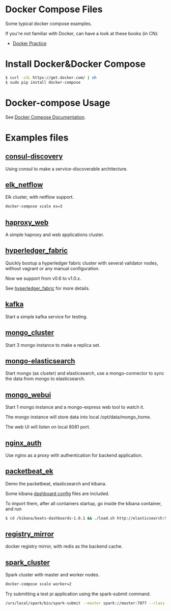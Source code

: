 Docker Compose Files
===
Some typical docker compose examples.

If you're not familiar with Docker, can have a look at these books (in CN):

* [Docker Practice](https://github.com/yeasy/docker_practice)

# Install Docker&Docker Compose

```bash
$ curl -sSL https://get.docker.com/ | sh
$ sudo pip install docker-compose
```

# Docker-compose Usage
See [Docker Compose Documentation](https://docs.docker.com/compose/).


# Examples files

## [consul-discovery](consul-discovery)
Using consul to make a service-discoverable architecture.

## [elk_netflow](elk_netflow)
Elk cluster, with netflow support.
```sh
docker-compose scale es=3
```

## [haproxy_web](haproxy_web)
A simple haproxy and web applications cluster.

## [hyperledger_fabric](hyperledger_fabric)
Quickly bootup a hyperledger fabric cluster with several validator nodes, without vagrant or any manual configuration.

Now we support from v0.6 to v1.0.x.

See [hyperledger_fabric](hyperledger_fabric) for more details.

## [kafka](kafka)
Start a simple kafka service for testing.

## [mongo_cluster](mongo_cluster)
Start 3 mongo instance to make a replica set.

## [mongo-elasticsearch](mongo-elasticsearch)
Start mongo (as cluster) and elasticsearch, use a mongo-connector to sync the data from mongo to elasticsearch.

## [mongo_webui](mongo_webui)
Start 1 mongo instance and a mongo-express web tool to watch it.

The mongo instance will store data into local /opt/data/mongo_home.

The web UI will listen on local 8081 port.

## [nginx_auth](nginx_auth)
Use nginx as a proxy with authentication for backend application.

## [packetbeat_ek](packetbeat_ek)
Demo the packetbeat, elasticsearch and kibana.

Some kibana [dashboard config](https://github.com/elastic/beats-dashboards) files are included.

To import them, after all containers startup, go inside the kibana container, and run
```sh
$ cd /kibana/beats-dashboards-1.0.1 && ./load.sh http://elasticsearch:9200
```

## [registry_mirror](registry_mirror)
docker registry mirror, with redis as the backend cache.

## [spark_cluster](spark_cluster)
Spark cluster with master and worker nodes.
```sh
docker-compose scale worker=2
```
Try submitting a test pi application using the spark-submit command.
```sh
/urs/local/spark/bin/spark-submit --master spark://master:7077 --class org.apache.spark.examples.SparkPi /usr/local/spark/lib/spark-examples-1.4.0-hadoop2.6.0.jar 1000
```
